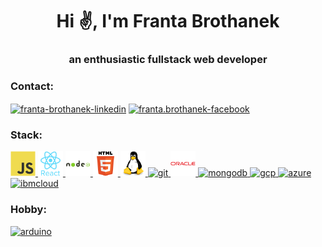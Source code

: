 <h1 align="center">Hi ✌, I'm Franta Brothanek</h1>
<h3 align="center">an enthusiastic fullstack web developer</h3>
<h3 align="left">Contact:</h3>
<p align="left">
   <a href="https://linkedin.com/in/franta-brothanek" target="blank"><img
      align="center"
      src="https://raw.githubusercontent.com/rahuldkjain/github-profile-readme-generator/master/src/images/icons/Social/linked-in-alt.svg"
      alt="franta-brothanek-linkedin" height="30" width="40" /></a>
   <a href="https://fb.com/franta.brothanek" target="blank"><img align="center"
      src="https://raw.githubusercontent.com/rahuldkjain/github-profile-readme-generator/master/src/images/icons/Social/facebook.svg"
      alt="franta.brothanek-facebook" height="30" width="40" /></a>
</p>
<h3 align="left">Stack:</h3>
<p align="left">
   <a href="https://developer.mozilla.org/en-US/docs/Web/JavaScript"
      target="_blank"> <img
      src="https://raw.githubusercontent.com/devicons/devicon/master/icons/javascript/javascript-original.svg"
      alt="javascript" width="40" height="40" /> </a>
   <a href="https://reactjs.org/" target="_blank"> <img
      src="https://raw.githubusercontent.com/devicons/devicon/master/icons/react/react-original-wordmark.svg"
      alt="react" width="40" height="40" /> </a>
   <a href="https://nodejs.org"
      target="_blank"> <img
      src="https://raw.githubusercontent.com/devicons/devicon/master/icons/nodejs/nodejs-original-wordmark.svg"
      alt="nodejs" width="40" height="40" /> </a>
   <a href="https://www.w3.org/html/"
      target="_blank"> <img
      src="https://raw.githubusercontent.com/devicons/devicon/master/icons/html5/html5-original-wordmark.svg"
      alt="html5" width="40" height="40" /> </a>
   <a href="https://www.linux.org/" target="_blank"> <img
      src="https://raw.githubusercontent.com/devicons/devicon/master/icons/linux/linux-original.svg"
      alt="linux" width="40" height="40" /> </a>        <a href="https://git-scm.com/"
      target="_blank"> <img
      src="https://www.vectorlogo.zone/logos/git-scm/git-scm-icon.svg"
      alt="git"
      width="40" height="40" /> </a>
   <a  href="https://www.oracle.com/" target="_blank"> <img
      src="https://raw.githubusercontent.com/devicons/devicon/master/icons/oracle/oracle-original.svg"
      alt="oracle" width="40" height="40" /> </a>
   <a href="https://www.mongodb.com/"
      target="_blank"> <img
      src="https://www.vectorlogo.zone/logos/mongodb/mongodb-icon.svg"
      alt="mongodb"
      width="40" height="40" /> </a> </a>
   <a href="https://cloud.google.com/"
      target="_blank"> <img
      src="https://www.vectorlogo.zone/logos/google_cloud/google_cloud-icon.svg"
      alt="gcp"
      width="40" height="40" /> </a> </a>
   <a href="https://azure.microsoft.com/"
      target="_blank"> <img
      src="https://www.vectorlogo.zone/logos/microsoft_azure/microsoft_azure-icon.svg"
      alt="azure"
      width="40" height="40" /> </a> </a>
   <a href="https://cloud.ibm.com/"
      target="_blank"> <img
      src="https://www.vectorlogo.zone/logos/ibm_cloud/ibm_cloud-icon.svg"
      alt="ibmcloud"
      width="40" height="40" /> </a></a>
<h3 align="left">Hobby:</h3>
<p align="left">
   <a
      href="https://www.arduino.cc/" target="_blank"> <img
      src="https://cdn.worldvectorlogo.com/logos/arduino-1.svg" alt="arduino"
      width="40" height="40" /> </a>
</p>
